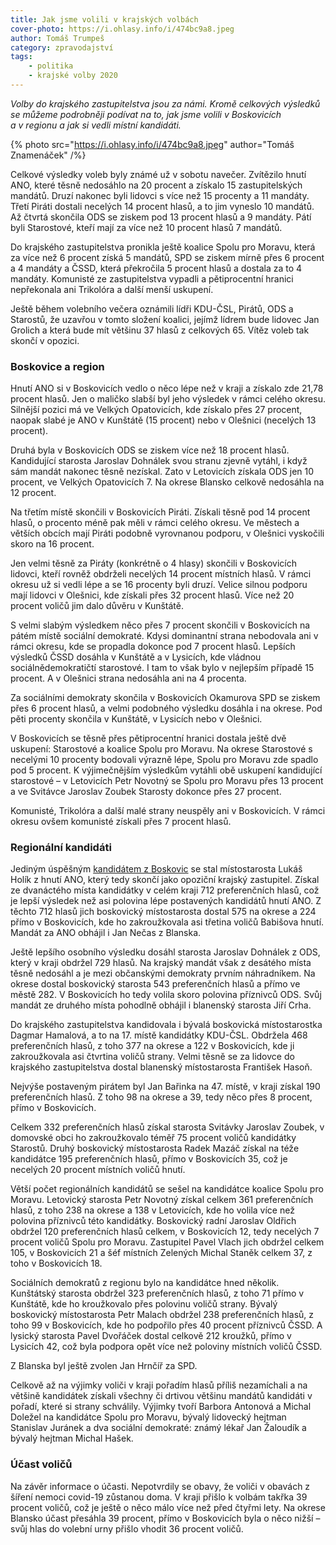 ```yaml
---
title: Jak jsme volili v krajských volbách
cover-photo: https://i.ohlasy.info/i/474bc9a8.jpeg
author: Tomáš Trumpeš
category: zpravodajství
tags:
    - politika
    - krajské volby 2020
---
```


*Volby do krajského zastupitelstva jsou za námi. Kromě celkových výsledků se můžeme podrobněji podívat na to, jak jsme volili v Boskovicích a v regionu a jak si vedli místní kandidáti.*

{% photo src="https://i.ohlasy.info/i/474bc9a8.jpeg" author="Tomáš Znamenáček" /%}

Celkové výsledky voleb byly známé už v sobotu navečer. Zvítězilo hnutí ANO, které těsně nedosáhlo na 20 procent a získalo 15 zastupitelských mandátů. Druzí nakonec byli lidovci s více než 15 procenty a 11 mandáty. Třetí Piráti dostali necelých 14 procent hlasů, a to jim vyneslo 10 mandátů. Až čtvrtá skončila ODS se ziskem pod 13 procent hlasů a 9 mandáty. Pátí byli Starostové, kteří mají za více než 10 procent hlasů 7 mandátů.

Do krajského zastupitelstva pronikla ještě koalice Spolu pro Moravu, která za více než 6 procent získá 5 mandátů, SPD se ziskem mírně přes 6 procent a 4 mandáty a ČSSD, která překročila 5 procent hlasů a dostala za to 4 mandáty. Komunisté ze zastupitelstva vypadli a pětiprocentní hranici nepřekonala ani Trikolóra a další menší uskupení.

Ještě během volebního večera oznámili lídři KDU-ČSL, Pirátů, ODS a Starostů, že uzavřou v tomto složení koalici, jejímž lídrem bude lidovec Jan Grolich a která bude mít většinu 37 hlasů z celkových 65. Vítěz voleb tak skončí v opozici.

### Boskovice a region

Hnutí ANO si v Boskovicích vedlo o něco lépe než v kraji a získalo zde 21,78 procent hlasů. Jen o maličko slabší byl jeho výsledek v rámci celého okresu. Silnější pozici má ve Velkých Opatovicích, kde získalo přes 27 procent, naopak slabé je ANO v Kunštátě (15 procent) nebo v Olešnici (necelých 13 procent).

Druhá byla v Boskovicích ODS se ziskem více než 18 procent hlasů. Kandidující starosta Jaroslav Dohnálek svou stranu zjevně vytáhl, i když sám mandát nakonec těsně nezískal. Zato v Letovicích získala ODS jen 10 procent, ve Velkých Opatovicích 7. Na okrese Blansko celkově nedosáhla na 12 procent.

Na třetím místě skončili v Boskovicích Piráti. Získali těsně pod 14 procent hlasů, o procento méně pak měli v rámci celého okresu. Ve městech a  větších obcích mají Piráti podobně vyrovnanou podporu, v Olešnici vyskočili skoro na 16 procent.

Jen velmi těsně za Piráty (konkrétně o 4 hlasy) skončili v Boskovicích lidovci, kteří rovněž obdrželi necelých 14 procent místních hlasů. V rámci okresu už si vedli lépe a se 16 procenty byli druzí. Velice silnou podporu mají lidovci v Olešnici, kde získali přes 32 procent hlasů. Více než 20 procent voličů jim dalo důvěru v Kunštátě.

S velmi slabým výsledkem něco přes 7 procent skončili v Boskovicích na pátém místě sociální demokraté. Kdysi dominantní strana nebodovala ani v rámci okresu, kde se propadla dokonce pod 7 procent hlasů. Lepších výsledků ČSSD dosáhla v Kunštátě a v Lysicích, kde vládnou sociálnědemokratičtí starostové. I tam to však bylo v nejlepším případě 15 procent. A v Olešnici strana nedosáhla ani na 4 procenta.

Za sociálními demokraty skončila v Boskovicích Okamurova SPD se ziskem přes 6 procent hlasů, a velmi podobného výsledku dosáhla i na okrese. Pod pěti procenty skončila v Kunštátě, v Lysicích nebo v Olešnici.

V Boskovicích se těsně přes pětiprocentní hranici dostala ještě dvě uskupení: Starostové a koalice Spolu pro Moravu. Na okrese Starostové s necelými 10 procenty bodovali výrazně lépe, Spolu pro Moravu zde spadlo pod 5 procent. K výjimečnějším výsledkům vytáhli obě uskupení kandidující starostové – v Letovicích Petr Novotný se Spolu pro Moravu přes 13 procent a ve Svitávce Jaroslav Zoubek Starosty dokonce přes 27 procent.

Komunisté, Trikolóra a další malé strany neuspěly ani v Boskovicích. V rámci okresu ovšem komunisté získali přes 7 procent hlasů.

### Regionální kandidáti

Jediným úspěšným [kandidátem z Boskovic](https://ohlasy.info/clanky/2020/08/regionalni-kandidati.html) se stal místostarosta Lukáš Holík z hnutí ANO, který tedy skončí jako opoziční krajský zastupitel. Získal ze dvanáctého místa kandidátky v celém kraji 712 preferenčních hlasů, což je lepší výsledek než asi polovina lépe postavených kandidátů hnutí ANO. Z těchto 712 hlasů jich boskovický místostarosta dostal 575 na okrese a 224 přímo v Boskovicích, kde ho zakroužkovala asi třetina voličů Babišova hnutí. Mandát za ANO obhájil i Jan Nečas z Blanska.

Ještě lepšího osobního výsledku dosáhl starosta Jaroslav Dohnálek z ODS, který v kraji obdržel 729 hlasů. Na krajský mandát však z desátého místa těsně nedosáhl a je mezi občanskými demokraty prvním náhradníkem. Na okrese dostal boskovický starosta 543 preferenčních hlasů a přímo ve městě 282. V Boskovicích ho tedy volila skoro polovina příznivců ODS. Svůj mandát ze druhého místa pohodlně obhájil i blanenský starosta Jiří Crha.

Do krajského zastupitelstva kandidovala i bývalá boskovická místostarostka Dagmar Hamalová, a to na 17. místě kandidátky KDU-ČSL. Obdržela 468 preferenčních hlasů, z toho 377 na okrese a 122 v Boskovicích, kde ji zakroužkovala asi čtvrtina voličů strany. Velmi těsně se za lidovce do krajského zastupitelstva dostal blanenský místostarosta František Hasoň.

Nejvýše postaveným pirátem byl Jan Bařinka na 47. místě, v kraji získal 190 preferenčních hlasů. Z toho 98 na okrese a 39, tedy něco přes 8 procent, přímo v Boskovicích. 

Celkem 332 preferenčních hlasů získal starosta Svitávky Jaroslav Zoubek, v domovské obci ho zakroužkovalo téměř 75 procent voličů kandidátky Starostů. Druhý boskovický místostarosta Radek Mazáč získal na téže kandidátce 195 preferenčních hlasů, přímo v Boskovicích 35, což je necelých 20 procent místních voličů hnutí.

Větší počet regionálních kandidátů se sešel na kandidátce koalice Spolu pro Moravu. Letovický starosta Petr Novotný získal celkem 361 preferenčních hlasů, z toho 238 na okrese a 138 v Letovicích, kde ho volila více než polovina příznivců této kandidátky. Boskovický radní Jaroslav Oldřich obdržel 120 preferenčních hlasů celkem, v Boskovicích 12, tedy necelých 7 procent voličů Spolu pro Moravu. Zastupitel Pavel Vlach jich obdržel celkem 105, v Boskovicích 21 a šéf místních Zelených Michal Staněk celkem 37, z toho v Boskovicích 18.

Sociálních demokratů z regionu bylo na kandidátce hned několik. Kunštátský starosta obdržel 323 preferenčních hlasů, z toho 71 přímo v Kunštátě, kde ho kroužkovalo přes polovinu voličů strany. Bývalý boskovický místostarosta Petr Malach obdržel 238 preferenčních hlasů, z toho 99 v Boskovicích, kde ho podpořilo přes 40 procent příznivců ČSSD. A lysický starosta Pavel Dvořáček dostal celkově 212 kroužků, přímo v Lysicích 42, což byla podpora opět více než poloviny místních voličů ČSSD.

Z Blanska byl ještě zvolen Jan Hrnčíř za SPD.

Celkově až na výjimky voliči v kraji pořadím hlasů příliš nezamíchali a na většině kandidátek získali všechny či drtivou většinu mandátů kandidáti v pořadí, které si strany schválily. Výjimky tvoří Barbora Antonová a Michal Doležel na kandidátce Spolu pro Moravu, bývalý lidovecký hejtman Stanislav Juránek a dva sociální demokraté: známý lékař Jan Žaloudík a bývalý hejtman Michal Hašek.

### Účast voličů

Na závěr informace o účasti. Nepotvrdily se obavy, že voliči v obavách z šíření nemoci covid-19 zůstanou doma. V kraji přišlo k volbám takřka 39 procent voličů, což je ještě o něco málo více než před čtyřmi lety. Na okrese Blansko účast přesáhla 39 procent, přímo v Boskovicích byla o něco nižší – svůj hlas do volební urny přišlo vhodit 36 procent voličů.





